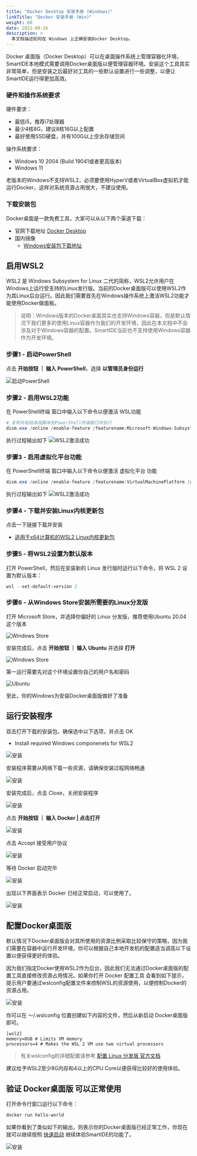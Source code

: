 ```yaml
---
title: "Docker Desktop 安装手册 (Windows)"
linkTitle: "Docker 安装手册 (Win)"
weight: 60
date: 2021-09-26
description: >
  本文档描述如何在 Windows 上正确安装Docker Desktop。
---
```


Docker 桌面版（Docker Desktop）可以在桌面操作系统上管理容器化环境，SmartIDE本地模式需要调用Docker桌面版以便管理容器环境。安装这个工具其实非常简单，但是安装之后最好对工具的一些默认设置进行一些调整，以便让SmartIDE运行得更加高效。

### 硬件和操作系统要求

硬件要求：
- 最低i5，推荐i7处理器
- 最少4核8G，建议8核16G以上配置
- 最好使用SSD硬盘，并有100G以上空余存储空间

操作系统要求：
- Windows 10 2004 (Build 19041或者更高版本)
- Windows 11 

老版本的Windows不支持WSL2，必须要使用HyperV或者VirtualBox虚拟机才能运行Docker，这样对系统资源占用很大，不建议使用。

### 下载安装包

Docker桌面是一款免费工具，大家可以从以下两个渠道下载：

- 官网下载地址 <a href="https://www.docker.com/products/docker-desktop" target="_blank">Docker Desktop</a> 
- 国内镜像
  - [Windows安装包下载地址](https://smartidedl.blob.core.chinacloudapi.cn/docker/20210926/Docker-win.exe)

## 启用WSL2

WSL2 是 Windows Subsystem for Linux 二代的简称，WSL2允许用户在Windows上运行受支持的Linux发行版。当前的Docker桌面版可以使用WSL2作为其Linux后台运行。因此我们需要首先在Windows操作系统上激活WSL2功能才能使用Docker做面板。

> 说明：Windows版本的Docker桌面其实也支持Windows容器，但是默认情况下我们更多的使用Linux容器作为我们的开发环境，因此在本文档中不会涉及对于Windows容器的配置。SmartIDE当前也不支持使用Windows容器作为开发环境。

### 步骤1 - 启动PowerShell

点击 **开始按钮 ｜ 输入 PowerShell**，选择 **以管理员身份运行**

![启动PowerShell](images/docker-install-win001.png)

### 步骤2 - 启用WSL2功能

在 PowerShell终端 窗口中输入以下命令以便激活 WSL功能 

```powershell
# 复制并粘贴本段脚本到PowerShell终端窗口中执行
dism.exe /online /enable-feature /featurename:Microsoft-Windows-Subsystem-Linux /all /norestart
```
执行过程输出如下
![WSL2激活成功](images/docker-install-win002.png)

### 步骤3 - 启用虚拟化平台功能

在 PowerShell终端 窗口中输入以下命令以便激活 虚拟化平台 功能

```powershell
dism.exe /online /enable-feature /featurename:VirtualMachinePlatform /all /norestart
```
执行过程输出如下
![WSL2激活成功](images/docker-install-win003.png)

### 步骤4 - 下载并安装Linux内核更新包

点击一下链接下载并安装

- [适用于x64计算机的WSL2 Linux内核更新包](https://wslstorestorage.blob.core.windows.net/wslblob/wsl_update_x64.msi)

### 步骤5 - 将WSL2设置为默认版本

打开 PowerShell，然后在安装新的 Linux 发行版时运行以下命令，将 WSL 2 设置为默认版本：

```powershell
wsl --set-default-version 2
```

### 步骤6 - 从Windows Store安装所需要的Linux分发版

打开 Microsoft Store，并选择你偏好的 Linux 分发版，推荐使用Ubuntu 20.04这个版本

![Windows Store](images/docker-install-win004.png)

安装完成后，点击 **开始按钮 ｜ 输入 Ubuntu** 并选择 **打开** 

![Windows Store](images/docker-install-win005.png)

第一运行需要先对这个环境设置你自己的用户名和密码

![Ubuntu](images/docker-install-win006.png)

至此，你的Windows为安装Docker桌面版做好了准备

## 运行安装程序

双击打开下载的安装包，确保选中以下选项，并点击 OK

- Install required Windows componenets for WSL2

![安装](images/docker-install-win007.png)

安装程序需要从网络下载一些资源，请确保安装过程网络畅通

![安装](images/docker-install-win008.png)

安装完成后，点击 Close，关闭安装程序

![安装](images/docker-install-win009.png)

点击 **开始按钮 ｜ 输入 Docker | 点击打开** 

![安装](images/docker-install-win010.png)

点击 Accept 接受用户协议

![安装](images/docker-install-win011.png)

等待 Docker 启动完毕

![安装](images/docker-install-win012.png)

出现以下界面表示 Docker 已经正常启动，可以使用了。

![安装](images/docker-install-win013.png)

## 配置Docker桌面版

默认情况下Docker桌面版会对其所使用的资源比例采取比较保守的策略，因为我们需要在容器中运行开发环境，你可以根据自己本地开发机的配置适当调高以下设置以便获得更好的体验。

因为我们指定Docker使用WSL2作为后台，因此我们无法通过Docker桌面版的配置工具直接修改资源占用情况。如果你打开 Docker 配置工具 会看到如下提示，提示用户要通过wslconfig配置文件来控制WSL的资源使用，以便控制Docker的资源占用。

![安装](images/docker-install-win014.png)

你可以在 ～/.wslconfig 位置创建如下内容的文件，然后从新启动 Docker桌面版 即可。

```plaintext
[wsl2]
memory=8GB # Limits VM memory
processors=4 # Makes the WSL 2 VM use two virtual processors
```
> 有关wslconfig的详细配置请参考 [配置 Linux 分发版 官方文档](https://docs.microsoft.com/zh-cn/windows/wsl/wsl-config#configure-global-options-with-wslconfig)

建议给予WSL2至少8G内存和4以上的CPU Core以便获得比较好的使用体验。

## 验证 Docker桌面版 可以正常使用

打开命令行窗口运行以下命令：

```PowerShell
docker run hello-world
```

如果你看到了类似如下的输出，则表示你的Docker桌面版已经正常工作，你现在就可以继续按照 [快速启动](/zh/docs/quickstart/) 继续体验SmartIDE的功能了。

![安装](images/docker-install-win015.png)



